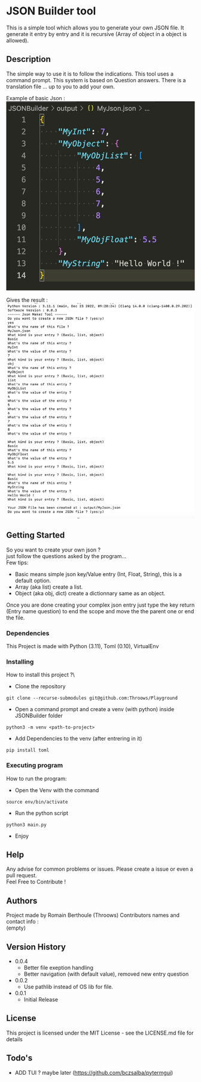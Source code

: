 # JSON Builder tool

This is a simple tool which allows you to generate your own JSON file. It generate it entry by entry and it is recursive (Array of object in a object is allowed).

## Description

The simple way to use it is to follow the indications. This tool uses a command prompt. This system is based on Question answers. There is a translation file ... up to you to add your own.

Example of basic Json : \
![alt text](https://github.com/Throows/Playground/blob/main/JSONBuilder/resources/example.jpg?raw=true)

Gives the result :\
![alt text](https://github.com/Throows/Playground/blob/main/JSONBuilder/resources/result.jpg?raw=true)

## Getting Started

So you want to create your own json ?\
just follow the questions asked by the program...\
Few tips: 
* Basic means simple json key/Value entry (Int, Float, String), this is a default option.
* Array (aka list) create a list.
* Object (aka obj, dict) create a dictionnary same as an object.

Once you are done creating your complex json entry just type the key return (Entry name question) to end the scope and move the the parent one or end the file.
### Dependencies

This Project is made with Python (3.11), Toml (0.10), VirtualEnv

### Installing

How to install this project ?\
* Clone the repository
```
git clone --recurse-submodules git@github.com:Throows/Playground
```
* Open a command prompt and create a venv (with python) inside JSONBuilder folder
```
python3 -m venv <path-to-project>
```
* Add Dependencies to the venv (after entrering in it)
```
pip install toml 
```

### Executing program

How to run the program:
* Open the Venv with the command
```
source env/bin/activate
```
* Run the python script 
```
python3 main.py
```
* Enjoy

## Help

Any advise for common problems or issues. Please create a issue or even a pull request.\
Feel Free to Contribute !

## Authors

Project made by Romain Berthoule (Throows)
Contributors names and contact info : \
(empty)

## Version History
* 0.0.4
    * Better file exeption handling
    * Better navigation (with default value), removed new entry question
* 0.0.2
    * Use pathlib instead of OS lib for file.
* 0.0.1
    * Initial Release

## License

This project is licensed under the MIT License - see the LICENSE.md file for details

## Todo's

* ADD TUI ? maybe later (https://github.com/bczsalba/pytermgui)
